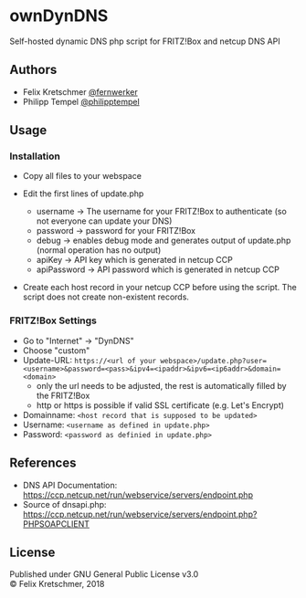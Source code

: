 # ownDynDNS
Self-hosted dynamic DNS php script for FRITZ!Box and netcup DNS API

## Authors
* Felix Kretschmer [@fernwerker](https://github.com/fernwerker)
* Philipp Tempel [@philipptempel](https://github.com/philipptempel)

## Usage
### Installation
* Copy all files to your webspace
* Edit the first lines of update.php
  * username -> The username for your FRITZ!Box to authenticate (so not everyone can update your DNS)
  * password -> password for your FRITZ!Box
  * debug -> enables debug mode and generates output of update.php (normal operation has no output)
  * apiKey -> API key which is generated in netcup CCP
  * apiPassword -> API password which is generated in netcup CCP
  
* Create each host record in your netcup CCP before using the script. The script does not create non-existent records.

### FRITZ!Box Settings
* Go to "Internet" -> "DynDNS"
* Choose "custom"
* Update-URL: `https://<url of your webspace>/update.php?user=<username>&password=<pass>&ipv4=<ipaddr>&ipv6=<ip6addr>&domain=<domain>`
  * only the url needs to be adjusted, the rest is automatically filled by the FRITZ!Box
  * http or https is possible if valid SSL certificate (e.g. Let's Encrypt)
* Domainname: `<host record that is supposed to be updated>`
* Username: `<username as defined in update.php>`
* Password: `<password as definied in update.php>`

## References
* DNS API Documentation: https://ccp.netcup.net/run/webservice/servers/endpoint.php
* Source of dnsapi.php: https://ccp.netcup.net/run/webservice/servers/endpoint.php?PHPSOAPCLIENT

## License
Published under GNU General Public License v3.0  
&copy; Felix Kretschmer, 2018
